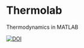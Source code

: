 # Thermolab
Thermodynamics in MATLAB

[![DOI](https://zenodo.org/badge/DOI/10.5281/zenodo.6383253.svg)](https://doi.org/10.5281/zenodo.6383253)
